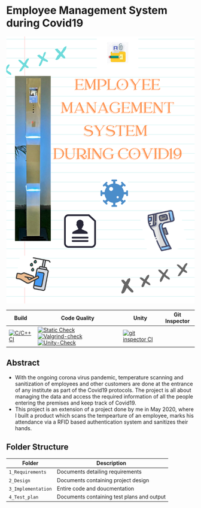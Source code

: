 # Employee Management System during Covid19

![Poster](https://github.com/somyagupta-2910/LTTS_MiniProject_256203/blob/main/1_Requirements/Project_Poster.png)

Build | Code Quality | Unity | Git Inspector
|---------|------------|-----------|----------------
[![C/C++ CI](https://github.com/somyagupta-2910/LTTS_MiniProject_256203/actions/workflows/c-cpp.yml/badge.svg)](https://github.com/somyagupta-2910/LTTS_MiniProject_256203/actions/workflows/c-cpp.yml)|[![Static Check](https://github.com/somyagupta-2910/LTTS_MiniProject_256203/actions/workflows/cppcheck.yml/badge.svg)](https://github.com/somyagupta-2910/LTTS_MiniProject_256203/actions/workflows/cppcheck.yml) [![Valgrind-check](https://github.com/somyagupta-2910/LTTS_MiniProject_256203/actions/workflows/dynamic-code-quality.yml/badge.svg)](https://github.com/somyagupta-2910/LTTS_MiniProject_256203/actions/workflows/dynamic-code-quality.yml) [![Unity-Check](https://github.com/somyagupta-2910/LTTS_MiniProject_256203/actions/workflows/unity.yml/badge.svg)](https://github.com/somyagupta-2910/LTTS_MiniProject_256203/actions/workflows/unity.yml) | [![git inspector CI](https://github.com/somyagupta-2910/LTTS_MiniProject_256203/actions/workflows/gitinspector.yml/badge.svg)](https://github.com/somyagupta-2910/LTTS_MiniProject_256203/actions/workflows/gitinspector.yml)

## Abstract
 * With the ongoing corona virus pandemic, temperature scanning and sanitization of employees and other customers are done at the entrance of any institute as part of the Covid19 protocols. The project is all about managing the data and access the required information of all the people entering the premises and keep track of Covid19.
 * This project is an extension of a project done by me in May 2020, where I built a product which scans the tempearture of an employee, marks his attendance via a RFID based authentication system and sanitizes their hands.

## Folder Structure
Folder             | Description
-------------------| -----------------------------------------
`1_Requirements`   | Documents detailing requirements 
`2_Design`         | Documents containing project design
`3_Implementation` | Entire code and doucmentation
`4_Test_plan`      | Documents containing test plans and output